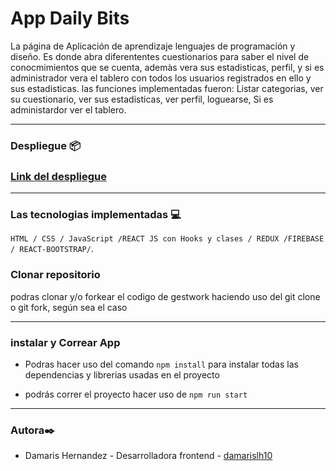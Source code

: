 # App Daily Bits
La página de Aplicación de aprendizaje lenguajes de programación y diseño. Es donde abra diferententes cuestionarios para saber el nivel de conocmimientos que se cuenta, ademàs vera sus estadisticas, perfil, y si es administrador vera el tablero con todos los usuarios registrados en ello y sus estadisticas. 
las funciones implementadas fueron: Listar categorias, ver su cuestionario, ver sus estadisticas, ver perfil, loguearse, Si es administardor ver el tablero.

*****************

### Despliegue 📦

### [Link del despliegue](https://frontend-sprint-2-damarislh10-ten.vercel.app/)

*****************

### Las tecnologias implementadas 💻

`HTML / CSS / JavaScript /REACT JS con Hooks y clases / REDUX /FIREBASE / REACT-BOOTSTRAP/`.


### Clonar repositorio

podras clonar y/o forkear el codigo de gestwork haciendo uso del git clone o git fork, según sea el caso

*********************

### instalar y Correar  App

- Podras hacer uso del comando  `npm install` para instalar todas las dependencias y librerias usadas en el proyecto

- podrás correr el proyecto hacer uso de `npm run start`

**********************

### Autora✒️
* Damaris Hernandez - Desarrolladora frontend - [damarislh10](https://github.com/damarislh10)



